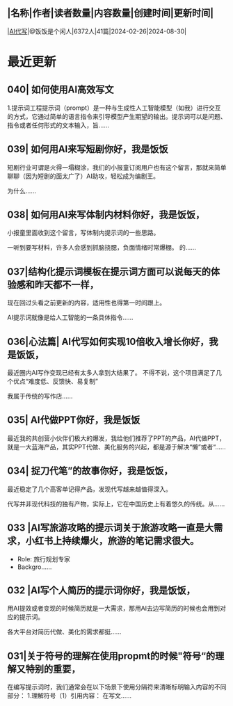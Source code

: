 |名称|作者|读者数量|内容数量|创建时间|更新时间|
---
|[AI代写](https://xiaobot.net/p/xb499299?refer=0b133df9-27dc-423b-8101-639049001c13)|@饭饭是个闲人|6372人|41篇|2024-02-26|2024-08-30|

# 最近更新
## 040| 如何使用AI高效写文
1.提示词工程提示词（prompt）是一种与生成性人工智能模型（如我）进行交互的方式，它通过简单的语言指令来引导模型产生期望的输出。提示词可以是问题、指令或者任何形式的文本输入，旨......
## 039| 如何用AI来写短剧你好，我是饭饭

短剧行业可谓是火得一塌糊涂，我们的小报童订阅用户也有这个留言，那就来简单聊聊（因为短剧的面太广了）AI助攻，轻松成为编剧王。

为什么......
## 038| 如何用AI来写体制内材料你好，我是饭饭，
小报童里面收到这个留言，写体制内提示词的一些思路。


一听到要写材料，许多人会感到抓脑挠腮，负面情绪时常爆棚。
的......
## 037|结构化提示词模板在提示词方面可以说每天的体验感和昨天都不一样，

现在回过头看之前更新的内容，适用性也得第一时间跟上。

AI提示词就像是给人工智能的一条具体指令......
## 036|心法篇| AI代写如何实现10倍收入增长你好，我是饭饭，
最近圈内AI写作变现已经有太多人拿到大结果了。
不得不说，这个项目满足了几个优点“难度低、反馈快、易复制”

我属于传统的写作店......
## 035| AI代做PPT你好，我是饭饭

最近我的共创营小伙伴们极大的爆发，我给他们推荐了PPT的产品，AI代做PPT，就是一大蓝海产品，其实PPT代做、美化服务的兴起，都是源于解决“懒”或者“......
## 034| 捉刀代笔”的故事你好，我是饭饭，

最近稳定了几个高客单记得产品，发现代写越来越值得深入。

代写并非现代科技的独有产物，实际上，它在中国历史上有着悠久的传统。从......
## 033 |AI写旅游攻略的提示词关于旅游攻略一直是大需求，小红书上持续爆火，旅游的笔记需求很大。




- Role: 旅行规划专家
- Backgro......
## 032 |AI写个人简历的提示词你好，我是饭饭，

用AI提效或者变现的时候简历就是一大需求，那用AI去边写简历的时候也会用到对应的提示词。

各大平台对简历代做、美化的需求都挺......
## 031|关于符号的理解在使用propmt的时候"符号“的理解又特别的重要，
在编写提示词时，我们通常会在以下场景下使用分隔符来清晰标明输入内容的不同部分：
1.理解符号（1）引用内容： 在写文......

